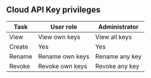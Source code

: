 ## Cloud API Key privileges

| Task | User role | Administrator |
|---|---|---|
| View | View own keys | View all keys |
| Create | Yes | Yes |
| Rename | Rename own keys | Rename any key |
| Revoke | Revoke own keys | Revoke any key |

